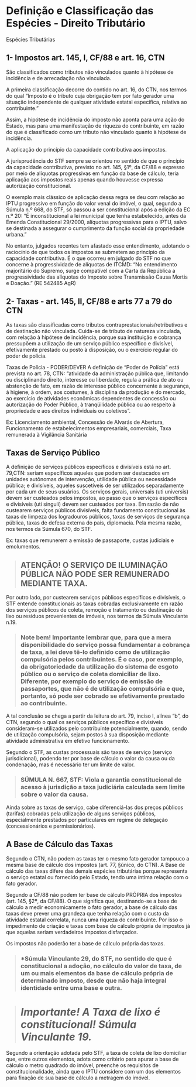 # Definição e Classificação das Espécies - Direito Tributário

Espécies Tributárias

## 1- Impostos art. 145, I, CF/88 e art. 16, CTN

São classificados como tributos não vinculados quanto à hipótese de incidência e de arrecadação não vinculada.

A primeira classificação decorre do contido no art. 16, do CTN, nos termos do qual “Imposto é o tributo cuja obrigação tem por fato gerador uma situação independente de qualquer atividade estatal específica, relativa ao contribuinte.”

Assim, a hipótese de incidência do imposto não aponta para uma ação do Estado, mas para uma manifestação de riqueza do contribuinte, em razão do que é classificado como um tributo não vinculado quanto à hipótese de incidência.

A aplicação do princípio da capacidade contributiva aos impostos.

A jurisprudência do STF sempre se orientou no sentido de que o princípio da capacidade contributiva, previsto no art. 145, §1º, da CF/88 e expresso por meio de alíquotas progressivas em função da base de cálculo, teria aplicação aos impostos reais apenas quando houvesse expressa autorização constitucional.

O exemplo mais clássico de aplicação dessa regra se deu com relação ao IPTU progressivo em função do valor venal do imóvel, o qual, segundo a Súmula n.º 668, do STF, só passou a ser constitucional após a edição da EC n.º 20: “É inconstitucional a lei municipal que tenha estabelecido, antes da Emenda Constitucional 29/2000, alíquotas progressivas para o IPTU, salvo se destinada a assegurar o cumprimento da função social da propriedade urbana.”

No entanto, julgados recentes tem afastado esse entendimento, adotando o raciocínio de que todos os impostos se submetem ao princípio da capacidade contributiva. É o que ocorreu em julgado do STF no que concerne à progressividade de alíquotas de ITCMD: “No entendimento majoritário do Supremo, surge compatível com a Carta da República a progressividade das alíquotas do Imposto sobre Transmissão Causa Mortis e Doação.” (RE 542485 AgR)

## 2- Taxas - art. 145, II, CF/88 e arts 77 a 79 do CTN

As taxas são classificadas como tributos contraprestacionais/retributivos e de destinação não vinculada.
Cuida-se de tributo de natureza vinculada, com relação à hipótese de incidência, porque sua instituição e cobrança pressupõem a utilização de um serviço público específico e divisível, efetivamente prestado ou posto à disposição, ou o exercício regular do poder de polícia.

Taxas de Polícia - PODER/DEVER
A definição de “Poder de Polícia” está prevista no art. 78, CTN: “atividade da administração pública que, limitando ou disciplinando direito, interesse ou liberdade, regula a prática de ato ou abstenção de fato, em razão de interesse público concernente à segurança, à higiene, à ordem, aos costumes, à disciplina da produção e do mercado, ao exercício de atividades econômicas dependentes de concessão ou autorização do Poder Público, à tranqüilidade pública ou ao respeito à propriedade e aos direitos individuais ou coletivos”.

Ex: Licenciamento ambiental, Concessão de Alvarás de Abertura, Funcionamento de estabelecimentos empresariais, comerciais, Taxa remunerada à Vigilância Sanitária

## Taxas de Serviço Público

A definição de serviços públicos específicos e divisíveis está no art. 79,CTN: seriam específicos aqueles que podem ser destacados em unidades autônomas de intervenção, utilidade pública ou necessidade pública; e divisíveis, aqueles suscetíveis de ser utilizados separadamente por cada um de seus usuários.
Os serviços gerais, universais (uti universis) devem ser custeados pelos impostos, ao passo que o serviços específicos e divisíveis (uti singuli) devem ser custeados por taxa.
Em razão de não custearem serviços públicos divisíveis, falta fundamento constitucional às taxas de limpeza dos logradouros públicos, taxas de serviços de segurança pública, taxas de defesa externa do país, diplomacia. Pela mesma razão, nos termos da Súmula 670, do STF.

Ex: taxas que remunerem a emissão de passaporte, custas judiciais e emolumentos.

> ## **ATENÇÃO! O SERVIÇO DE ILUMINAÇÃO PÚBLICA NÃO PODE SER REMUNERADO MEDIANTE TAXA.**

Por outro lado, por custearem serviços públicos específicos e divisíveis, o STF entende constitucionais as taxas cobradas exclusivamente em razão dos serviços públicos de coleta, remoção e tratamento ou destinação de lixo ou resíduos provenientes de imóveis, nos termos da Súmula Vinculante n.19.

> ### Note bem! Importante lembrar que, para que a mera disponibilidade do serviço possa fundamentar a cobrança de taxa, a lei deve tê-lo definido como de utilização compulsória pelos contribuintes. É o caso, por exemplo, da obrigatoriedade da utilização do sistema de esgoto público ou o serviço de coleta domiciliar de lixo. Diferente, por exemplo do serviço de emissão de passaportes, que não é de utilização compulsória e que, portanto, só pode ser cobrado se efetivamente prestado ao contribuinte.

A tal conclusão se chega a partir da leitura do art. 79, inciso I, alínea “b”, do CTN, segundo o qual os serviços públicos específico e divisíveis consideram-se utilizados pelo contribuinte potencialmente, quando, sendo de utilização compulsória, sejam postos à sua disposição mediante atividade administrativa em efetivo funcionamento.

Segundo o STF, as custas processuais são taxas de serviço (serviço jurisdicional), podendo ter por base de cálculo o valor da causa ou da condenação, mas é necessário ter um limite de valor.

> ### SÚMULA N. 667, STF: Viola a garantia constitucional de acesso à jurisdição a taxa judiciária calculada sem limite sobre o valor da causa.

Ainda sobre as taxas de serviço, cabe diferenciá-las dos preços públicos (tarifas) cobradas pela utilização de alguns serviços públicos, especialmente prestados por particulares em regime de delegação (concessionários e permissionários).

## A Base de Cálculo das Taxas

Segundo o CTN, não podem as taxas ter o mesmo fato gerador tampouco a mesma base de cálculo dos impostos (art. 77, §único, do CTN). A Base de cálculo das taxas difere das demais espécies tributárias porque representa o serviço estatal ou fornecido pelo Estado, tendo uma íntima relação com o fato gerador.

Segundo a CF/88 não podem ter base de cálculo PRÓPRIA dos impostos (art. 145, §2º, da CF/88). O que significa que, destinando-se a base de cálculo a medir economicamente o fato gerador, a base de cálculo das taxas deve prever uma grandeza que tenha relação com o custo da atividade estatal correlata, nunca uma riqueza do contribuinte. Por isso o impedimento de criação e taxas com base de cálculo própria de impostos já que aquelas seriam verdadeiros impostos disfarçados.

Os impostos não poderão ter a base de cálculo própria das taxas.

> ### \*Súmula Vinculante 29, do STF, no sentido de que é constitucional a adoção, no cálculo do valor de taxa, de um ou mais elementos da base de cálculo própria de determinado imposto, desde que não haja integral identidade entre uma base e outra.

> # _Importante! A Taxa de lixo é constitucional! Súmula Vinculante 19._

Segundo a orientação adotada pelo STF, a taxa de coleta de lixo domiciliar que, entre outros elementos, adota como critério para apurar a base de cálculo o metro quadrado do imóvel, preenche os requisitos de constitucionalidade, ainda que o IPTU considere com um dos elementos para fixação de sua base de cálculo a metragem do imóvel.
